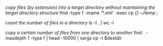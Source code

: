 *copy files (by extension) into a target directory without maintaining the target directory structure*
find -type f -iname '*.xml' -exec cp {} ~/temp \;

*count the number of files in a directory*
ls -l . | wc -l

*copy a certain number of files from one directory to another*
find . -maxdepth 1 -type f | head -10000 | xargs cp -t $destdir